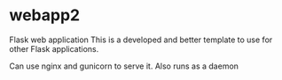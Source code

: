 # webapp2
Flask web application
This is a developed and better template to use for other Flask applications.

Can use nginx and gunicorn to serve it.
Also runs as a daemon
